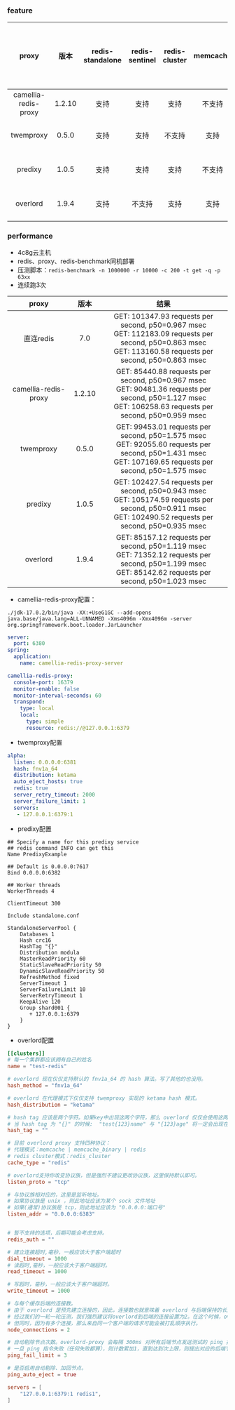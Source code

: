 
### feature

|        proxy         |   版本   | redis-standalone | redis-sentinel | redis-cluster | memcache | 事务命令 | 发布订阅命令 | 阻塞型命令 | select命令 | 读写分离 | 大key监控 | 热key监控 | 热key缓存 | 慢查询 |
|:--------------------:|:------:|:----------------:|:--------------:|:-------------:|:--------:|:----:|:------:|:-----:|:--------:|:----:|:------:|:------:|:------:|:---:|
| camellia-redis-proxy | 1.2.10 |        支持        |       支持       |      支持       |   不支持    |  支持  |   支持   |  支持   |    支持    |  支持  |   支持   |   支持   |   支持   | 支持  |
|      twemproxy       | 0.5.0  |        支持        |       支持       |      不支持      |    支持    | 不支持  |  不支持   |  不支持  |   不支持    | 不支持  |  不支持   |  不支持   |  不支持   | 不支持 |
|       predixy        | 1.0.5  |        支持        |       支持       |      支持       |   不支持    |  支持  |   支持   |  支持   |    支持    |  支持  |  不支持   |  不支持   |  不支持   | 支持  |
|       overlord       | 1.9.4  |        支持        |      不支持       |      支持       |    支持    | 不支持  |  不支持   |  不支持  |   不支持    | 不支持  |  不支持   |  不支持   |  不支持   | 支持  |


### performance

* 4c8g云主机
* redis、proxy、redis-benchmark同机部署
* 压测脚本：`redis-benchmark -n 1000000 -r 10000 -c 200 -t get -q -p 63xx`
* 连续跑3次

|        proxy         |   版本   |                                                                               结果                                                                               |
|:--------------------:|:------:|:--------------------------------------------------------------------------------------------------------------------------------------------------------------:|
|       直连redis        |  7.0   | GET: 101347.93 requests per second, p50=0.967 msec<br>GET: 112183.09 requests per second, p50=0.863 msec<br>GET: 113160.58 requests per second, p50=0.863 msec |
| camellia-redis-proxy | 1.2.10 |  GET: 85440.88 requests per second, p50=0.967 msec<br>GET: 90481.36 requests per second, p50=1.127 msec<br>GET: 106258.63 requests per second, p50=0.959 msec  |
|      twemproxy       | 0.5.0  |  GET: 99453.01 requests per second, p50=1.575 msec<br>GET: 92055.60 requests per second, p50=1.431 msec<br>GET: 107169.65 requests per second, p50=1.575 msec  |
|       predixy        | 1.0.5  | GET: 102427.54 requests per second, p50=0.943 msec<br>GET: 105174.59 requests per second, p50=0.911 msec<br>GET: 102490.52 requests per second, p50=0.935 msec |
|       overlord       | 1.9.4  |  GET: 85157.12 requests per second, p50=1.119 msec<br>GET: 71352.12 requests per second, p50=1.199 msec<br>GET: 85142.62 requests per second, p50=1.023 msec   |

* camellia-redis-proxy配置：
```
./jdk-17.0.2/bin/java -XX:+UseG1GC --add-opens java.base/java.lang=ALL-UNNAMED -Xms4096m -Xmx4096m -server org.springframework.boot.loader.JarLauncher
```
```yml
server:
  port: 6380
spring:
  application:
    name: camellia-redis-proxy-server

camellia-redis-proxy:
  console-port: 16379
  monitor-enable: false
  monitor-interval-seconds: 60
  transpond:
    type: local
    local:
      type: simple
      resource: redis://@127.0.0.1:6379

```

* twemproxy配置
```yml
alpha:
  listen: 0.0.0.0:6381
  hash: fnv1a_64
  distribution: ketama
  auto_eject_hosts: true
  redis: true
  server_retry_timeout: 2000
  server_failure_limit: 1
  servers:
   - 127.0.0.1:6379:1
```
* predixy配置
```
## Specify a name for this predixy service
## redis command INFO can get this
Name PredixyExample

## Default is 0.0.0.0:7617
Bind 0.0.0.0:6382

## Worker threads
WorkerThreads 4

ClientTimeout 300

Include standalone.conf

```

```
StandaloneServerPool {
    Databases 1
    Hash crc16
    HashTag "{}"
    Distribution modula
    MasterReadPriority 60
    StaticSlaveReadPriority 50
    DynamicSlaveReadPriority 50
    RefreshMethod fixed
    ServerTimeout 1
    ServerFailureLimit 10
    ServerRetryTimeout 1
    KeepAlive 120
    Group shard001 {
       + 127.0.0.1:6379
    }
}
```
* overlord配置
```toml
[[clusters]]
# 每一个集群都应该拥有自己的姓名
name = "test-redis"

# overlord 现在仅仅支持默认的 fnv1a_64 的 hash 算法。写了其他的也没用。
hash_method = "fnv1a_64"

# overlord 在代理模式下仅仅支持 twemproxy 实现的 ketama hash 模式。
hash_distribution = "ketama"

# hash tag 应该是两个字符。如果key中出现这两个字符，那么 overlord 仅仅会使用这两个字符之间的子串来进行 hash 计算。也就是说，
# 当 hash tag 为 "{}" 的时候:  "test{123}name" 与 "{123}age" 将一定会出现在同一个缓存节点上。
hash_tag = ""

# 目前 overlord proxy 支持四种协议：
# 代理模式：memcache | memcache_binary | redis
# redis cluster模式：redis_cluster
cache_type = "redis"

# overlord支持你改变协议族，但是强烈不建议更改协议族，这里保持默认即可。
listen_proto = "tcp"

# 与协议族相对应的，这里是监听地址。
# 如果协议族是 unix ，则此地址应该为某个 sock 文件地址
# 如果(通常)协议族是 tcp，则此地址应该为 "0.0.0.0:端口号"
listen_addr = "0.0.0.0:6383"


# 暂不支持的选项，后期可能会考虑支持。
redis_auth = ""

# 建立连接超时,毫秒，一般应该大于客户端超时
dial_timeout = 1000
# 读超时,毫秒，一般应该大于客户端超时。
read_timeout = 1000

# 写超时，毫秒，一般应该大于客户端超时。
write_timeout = 1000

# 与每个缓存后端的连接数。
# 由于 overlord 是预先建立连接的，因此，连接数也就意味着 overlord 与后端保持的长连接的数量。
# 经过我们的一轮一轮压测，我们强烈建议将overlord到后端的连接设置为2。在这个时候，overlord可以发挥出极限性能。
# 但同时，因为有多个连接，那么来自同一个客户端的请求可能会被打乱顺序执行。
node_connections = 2

# 自动剔除节点次数。overlord-proxy 会每隔 300ms 对所有后端节点发送测试的 ping 指令。
# 一旦 ping 指令失败（任何失败都算），则计数累加1，直到达到次上限，则提出对应的后端节点。
ping_fail_limit = 3

# 是否启用自动剔除、加回节点。
ping_auto_eject = true

servers = [
    "127.0.0.1:6379:1 redis1",
]
```